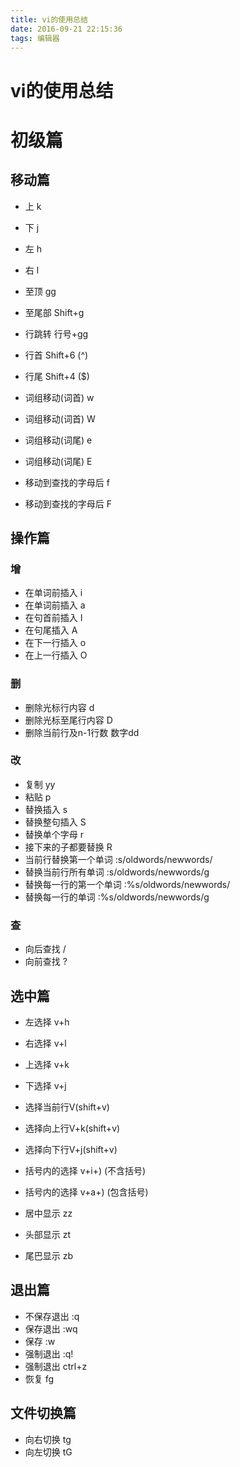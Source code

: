 ```yaml
---
title: vi的使用总结
date: 2016-09-21 22:15:36
tags: 编辑器
---
```

vi的使用总结
===
# 初级篇
## 移动篇
- 上 k
- 下 j
- 左 h
- 右 l

- 至顶 gg
- 至尾部 Shift+g
- 行跳转 行号+gg

- 行首 Shift+6 (^)
- 行尾 Shift+4 ($) 

- 词组移动(词首) w 
- 词组移动(词首) W 
- 词组移动(词尾) e 
- 词组移动(词尾) E 

- 移动到查找的字母后 f
- 移动到查找的字母后 F

## 操作篇
### 增    
- 在单词前插入 i
- 在单词前插入 a
- 在句首前插入 I
- 在句尾插入 A
- 在下一行插入 o
- 在上一行插入 O
### 删    
- 删除光标行内容 d
- 删除光标至尾行内容 D
- 删除当前行及n-1行数 数字dd
### 改    
- 复制 yy
- 粘贴 p
- 替换插入 s
- 替换整句插入 S
- 替换单个字母 r
- 接下来的子都要替换 R
- 当前行替换第一个单词 :s/oldwords/newwords/
- 替换当前行所有单词 :s/oldwords/newwords/g
- 替换每一行的第一个单词 :%s/oldwords/newwords/
- 替换每一行的单词 :%s/oldwords/newwords/g

### 查    
- 向后查找 /
- 向前查找 ?

## 选中篇
- 左选择 v+h
- 右选择 v+l
- 上选择 v+k
- 下选择 v+j

- 选择当前行V(shift+v) 
- 选择向上行V+k(shift+v) 
- 选择向下行V+j(shift+v) 

- 括号内的选择 v+i+) (不含括号)
- 括号内的选择 v+a+) (包含括号)

- 居中显示 zz 
- 头部显示 zt 
- 尾巴显示 zb 
## 退出篇
- 不保存退出 :q 
- 保存退出 :wq 
- 保存 :w 
- 强制退出 :q! 
- 强制退出 ctrl+z 
- 恢复 fg
## 文件切换篇
- 向右切换 tg
- 向左切换 tG

